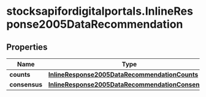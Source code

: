 # stocksapifordigitalportals.InlineResponse2005DataRecommendation

## Properties

Name | Type | Description | Notes
------------ | ------------- | ------------- | -------------
**counts** | [**InlineResponse2005DataRecommendationCounts**](InlineResponse2005DataRecommendationCounts.md) |  | [optional] 
**consensus** | [**InlineResponse2005DataRecommendationConsensus**](InlineResponse2005DataRecommendationConsensus.md) |  | [optional] 


